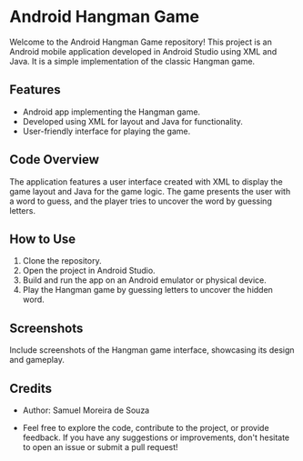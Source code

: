 # Android Hangman Game

Welcome to the Android Hangman Game repository! This project is an Android mobile application developed in Android Studio using XML and Java. It is a simple implementation of the classic Hangman game.

## Features
- Android app implementing the Hangman game.
- Developed using XML for layout and Java for functionality.
- User-friendly interface for playing the game.

## Code Overview
The application features a user interface created with XML to display the game layout and Java for the game logic. The game presents the user with a word to guess, and the player tries to uncover the word by guessing letters.

## How to Use
1. Clone the repository.
2. Open the project in Android Studio.
3. Build and run the app on an Android emulator or physical device.
4. Play the Hangman game by guessing letters to uncover the hidden word.

## Screenshots
Include screenshots of the Hangman game interface, showcasing its design and gameplay.

## Credits
- Author: Samuel Moreira de Souza

- Feel free to explore the code, contribute to the project, or provide feedback. If you have any suggestions or improvements, don't hesitate to open an issue or submit a pull request!
